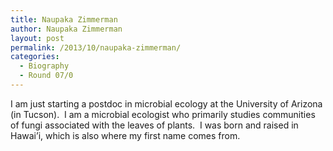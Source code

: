 ```yaml
---
title: Naupaka Zimmerman
author: Naupaka Zimmerman
layout: post
permalink: /2013/10/naupaka-zimmerman/
categories:
  - Biography
  - Round 07/0
---
```

I am just starting a postdoc in microbial ecology at the University of Arizona (in Tucson).  I am a microbial ecologist who primarily studies communities of fungi associated with the leaves of plants.  I was born and raised in Hawai&#8217;i, which is also where my first name comes from.